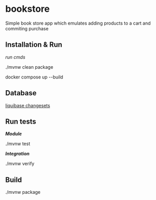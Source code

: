 # bookstore
Simple book store app which emulates adding products to a cart and commiting purchase


## Installation & Run
_run cmds_

./mvnw clean package

docker compose up --build


## Database
[liquibase changesets](src/main/resources/db/changelog/init-storedata-changelog.xml)

## Run tests
_**Module**_

./mvnw test

_**Integration**_

./mvnw verify

## Build
./mvnw package
